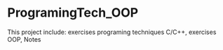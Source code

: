# ProgramingTech_OOP
This project include: exercises programing techniques C/C++, exercises OOP, Notes
